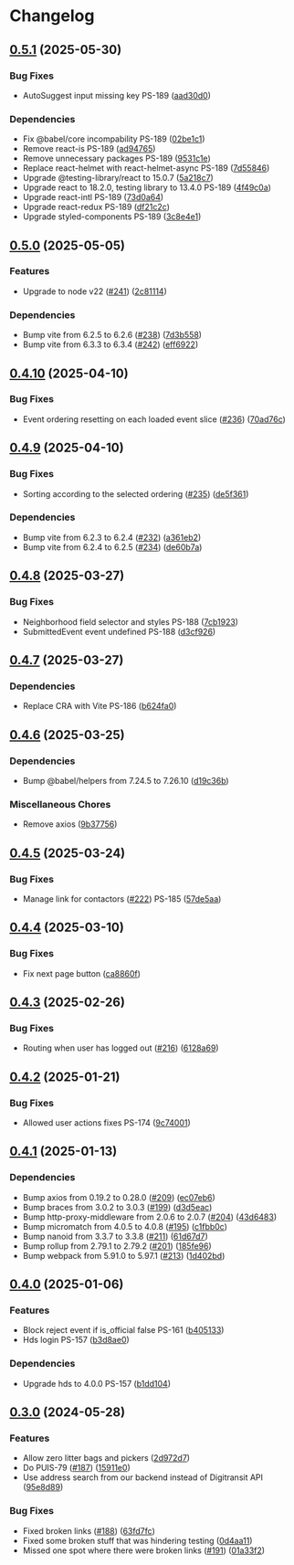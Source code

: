 # Changelog

## [0.5.1](https://github.com/City-of-Helsinki/linked-volunteering-ui/compare/linked-volunteering-ui-v0.5.0...linked-volunteering-ui-v0.5.1) (2025-05-30)


### Bug Fixes

* AutoSuggest input missing key PS-189 ([aad30d0](https://github.com/City-of-Helsinki/linked-volunteering-ui/commit/aad30d04f5d0a53bb3baed18aa702f80cc694526))


### Dependencies

* Fix @babel/core incompability PS-189 ([02be1c1](https://github.com/City-of-Helsinki/linked-volunteering-ui/commit/02be1c1c4e9fbdfd8bdd29c65b8dac270a6b1294))
* Remove react-is PS-189 ([ad94765](https://github.com/City-of-Helsinki/linked-volunteering-ui/commit/ad94765b1312d492c4ece6ab63ad9f4222d16e28))
* Remove unnecessary packages PS-189 ([9531c1e](https://github.com/City-of-Helsinki/linked-volunteering-ui/commit/9531c1e1535749d79781b4976dd2491439defb48))
* Replace react-helmet with react-helmet-async PS-189 ([7d55846](https://github.com/City-of-Helsinki/linked-volunteering-ui/commit/7d55846bd05d2bc2540469a52bcf284305dcc357))
* Upgrade @testing-library/react to 15.0.7 ([5a218c7](https://github.com/City-of-Helsinki/linked-volunteering-ui/commit/5a218c7bd5bfa7b5c70ebf889fb7020997a18498))
* Upgrade react to 18.2.0, testing library to 13.4.0 PS-189 ([4f49c0a](https://github.com/City-of-Helsinki/linked-volunteering-ui/commit/4f49c0aee0a7d8f96e936dd378f110c137caf0e0))
* Upgrade react-intl PS-189 ([73d0a64](https://github.com/City-of-Helsinki/linked-volunteering-ui/commit/73d0a648b477be2dc101258307b977fb3d8e1ff4))
* Upgrade react-redux PS-189 ([df21c2c](https://github.com/City-of-Helsinki/linked-volunteering-ui/commit/df21c2ca403069697d9213c4589fe26720d448d4))
* Upgrade styled-components PS-189 ([3c8e4e1](https://github.com/City-of-Helsinki/linked-volunteering-ui/commit/3c8e4e13a5531b5372b45d1e5ef3ab6000a4a936))

## [0.5.0](https://github.com/City-of-Helsinki/linked-volunteering-ui/compare/linked-volunteering-ui-v0.4.10...linked-volunteering-ui-v0.5.0) (2025-05-05)


### Features

* Upgrade to node v22 ([#241](https://github.com/City-of-Helsinki/linked-volunteering-ui/issues/241)) ([2c81114](https://github.com/City-of-Helsinki/linked-volunteering-ui/commit/2c81114f4c11e219d7eb9fc17993f5fa4c4f2f21))


### Dependencies

* Bump vite from 6.2.5 to 6.2.6 ([#238](https://github.com/City-of-Helsinki/linked-volunteering-ui/issues/238)) ([7d3b558](https://github.com/City-of-Helsinki/linked-volunteering-ui/commit/7d3b55875d2c91d19ef11657122a4d762b96485e))
* Bump vite from 6.3.3 to 6.3.4 ([#242](https://github.com/City-of-Helsinki/linked-volunteering-ui/issues/242)) ([eff6922](https://github.com/City-of-Helsinki/linked-volunteering-ui/commit/eff6922afd8cd93f45ec113ab237c1d9fbae03ee))

## [0.4.10](https://github.com/City-of-Helsinki/linked-volunteering-ui/compare/linked-volunteering-ui-v0.4.9...linked-volunteering-ui-v0.4.10) (2025-04-10)


### Bug Fixes

* Event ordering resetting on each loaded event slice ([#236](https://github.com/City-of-Helsinki/linked-volunteering-ui/issues/236)) ([70ad76c](https://github.com/City-of-Helsinki/linked-volunteering-ui/commit/70ad76c6cb7cfb3655d42a392960a92441c2f773))

## [0.4.9](https://github.com/City-of-Helsinki/linked-volunteering-ui/compare/linked-volunteering-ui-v0.4.8...linked-volunteering-ui-v0.4.9) (2025-04-10)


### Bug Fixes

* Sorting according to the selected ordering ([#235](https://github.com/City-of-Helsinki/linked-volunteering-ui/issues/235)) ([de5f361](https://github.com/City-of-Helsinki/linked-volunteering-ui/commit/de5f36176357d86c344038648fc2810bdc8417d6))


### Dependencies

* Bump vite from 6.2.3 to 6.2.4 ([#232](https://github.com/City-of-Helsinki/linked-volunteering-ui/issues/232)) ([a361eb2](https://github.com/City-of-Helsinki/linked-volunteering-ui/commit/a361eb2a1f657450f7357de44dafa2d7233e5d39))
* Bump vite from 6.2.4 to 6.2.5 ([#234](https://github.com/City-of-Helsinki/linked-volunteering-ui/issues/234)) ([de60b7a](https://github.com/City-of-Helsinki/linked-volunteering-ui/commit/de60b7aa388530ce7db3f101d249b19538800263))

## [0.4.8](https://github.com/City-of-Helsinki/linked-volunteering-ui/compare/linked-volunteering-ui-v0.4.7...linked-volunteering-ui-v0.4.8) (2025-03-27)


### Bug Fixes

* Neighborhood field selector and styles PS-188 ([7cb1923](https://github.com/City-of-Helsinki/linked-volunteering-ui/commit/7cb19238da7acc917853b3f129884c4ff733cca4))
* SubmittedEvent event undefined PS-188 ([d3cf926](https://github.com/City-of-Helsinki/linked-volunteering-ui/commit/d3cf926febda325aadefa4f63c3e4f9ff18e3205))

## [0.4.7](https://github.com/City-of-Helsinki/linked-volunteering-ui/compare/linked-volunteering-ui-v0.4.6...linked-volunteering-ui-v0.4.7) (2025-03-27)


### Dependencies

* Replace CRA with Vite PS-186 ([b624fa0](https://github.com/City-of-Helsinki/linked-volunteering-ui/commit/b624fa062713cf51ecf71b388d1023dbf4e60358))

## [0.4.6](https://github.com/City-of-Helsinki/linked-volunteering-ui/compare/linked-volunteering-ui-v0.4.5...linked-volunteering-ui-v0.4.6) (2025-03-25)


### Dependencies

* Bump @babel/helpers from 7.24.5 to 7.26.10 ([d19c36b](https://github.com/City-of-Helsinki/linked-volunteering-ui/commit/d19c36b705ddafdd36874920291a5f0a047ded4c))


### Miscellaneous Chores

* Remove axios ([9b37756](https://github.com/City-of-Helsinki/linked-volunteering-ui/commit/9b37756e25e0032ca05cecdff246f2756ec9af58))

## [0.4.5](https://github.com/City-of-Helsinki/linked-volunteering-ui/compare/linked-volunteering-ui-v0.4.4...linked-volunteering-ui-v0.4.5) (2025-03-24)


### Bug Fixes

* Manage link for contactors ([#222](https://github.com/City-of-Helsinki/linked-volunteering-ui/issues/222)) PS-185 ([57de5aa](https://github.com/City-of-Helsinki/linked-volunteering-ui/commit/57de5aaaa7140605ea39476026201c750e817d98))

## [0.4.4](https://github.com/City-of-Helsinki/linked-volunteering-ui/compare/linked-volunteering-ui-v0.4.3...linked-volunteering-ui-v0.4.4) (2025-03-10)


### Bug Fixes

* Fix next page button ([ca8860f](https://github.com/City-of-Helsinki/linked-volunteering-ui/commit/ca8860fb47424c0d20199f8ee6a7afec8ff4a6e1))

## [0.4.3](https://github.com/City-of-Helsinki/linked-volunteering-ui/compare/linked-volunteering-ui-v0.4.2...linked-volunteering-ui-v0.4.3) (2025-02-26)


### Bug Fixes

* Routing when user has logged out ([#216](https://github.com/City-of-Helsinki/linked-volunteering-ui/issues/216)) ([6128a69](https://github.com/City-of-Helsinki/linked-volunteering-ui/commit/6128a69aa8e86aee7acca791ae9c1700df7cb3d7))

## [0.4.2](https://github.com/City-of-Helsinki/linked-volunteering-ui/compare/linked-volunteering-ui-v0.4.1...linked-volunteering-ui-v0.4.2) (2025-01-21)


### Bug Fixes

* Allowed user actions fixes PS-174 ([9c74001](https://github.com/City-of-Helsinki/linked-volunteering-ui/commit/9c74001c2bf469c2f0c617748285f818f76df866))

## [0.4.1](https://github.com/City-of-Helsinki/linked-volunteering-ui/compare/linked-volunteering-ui-v0.4.0...linked-volunteering-ui-v0.4.1) (2025-01-13)


### Dependencies

* Bump axios from 0.19.2 to 0.28.0 ([#209](https://github.com/City-of-Helsinki/linked-volunteering-ui/issues/209)) ([ec07eb6](https://github.com/City-of-Helsinki/linked-volunteering-ui/commit/ec07eb6ab77c2a8e34813a8e4ae57236009f0a42))
* Bump braces from 3.0.2 to 3.0.3 ([#199](https://github.com/City-of-Helsinki/linked-volunteering-ui/issues/199)) ([d3d5eac](https://github.com/City-of-Helsinki/linked-volunteering-ui/commit/d3d5eaca1c62317b926fc872a9cb8407ba84789e))
* Bump http-proxy-middleware from 2.0.6 to 2.0.7 ([#204](https://github.com/City-of-Helsinki/linked-volunteering-ui/issues/204)) ([43d6483](https://github.com/City-of-Helsinki/linked-volunteering-ui/commit/43d648340fd3e5263aea78cb1e21e51281906c4f))
* Bump micromatch from 4.0.5 to 4.0.8 ([#195](https://github.com/City-of-Helsinki/linked-volunteering-ui/issues/195)) ([c1fbb0c](https://github.com/City-of-Helsinki/linked-volunteering-ui/commit/c1fbb0c77bc29541a7e97d011bae7810636d857d))
* Bump nanoid from 3.3.7 to 3.3.8 ([#211](https://github.com/City-of-Helsinki/linked-volunteering-ui/issues/211)) ([61d67d7](https://github.com/City-of-Helsinki/linked-volunteering-ui/commit/61d67d7c81b3bd2ab66ffc37b4c01a5bdd370dd3))
* Bump rollup from 2.79.1 to 2.79.2 ([#201](https://github.com/City-of-Helsinki/linked-volunteering-ui/issues/201)) ([185fe96](https://github.com/City-of-Helsinki/linked-volunteering-ui/commit/185fe96340aa2d64de230bb2954b48b79a0bec90))
* Bump webpack from 5.91.0 to 5.97.1 ([#213](https://github.com/City-of-Helsinki/linked-volunteering-ui/issues/213)) ([1d402bd](https://github.com/City-of-Helsinki/linked-volunteering-ui/commit/1d402bd4777dc11b46f3dd379621b878d2cb75be))

## [0.4.0](https://github.com/City-of-Helsinki/linked-volunteering-ui/compare/linked-volunteering-ui-v0.3.0...linked-volunteering-ui-v0.4.0) (2025-01-06)


### Features

* Block reject event if is_official false PS-161 ([b405133](https://github.com/City-of-Helsinki/linked-volunteering-ui/commit/b405133432caccbb618247eeb3c999bd77f885b3))
* Hds login PS-157 ([b3d8ae0](https://github.com/City-of-Helsinki/linked-volunteering-ui/commit/b3d8ae019147f85713dcecd0606fcb6fafad3c12))


### Dependencies

* Upgrade hds to 4.0.0 PS-157 ([b1dd104](https://github.com/City-of-Helsinki/linked-volunteering-ui/commit/b1dd104d2c407ab823371d1556c5f8a3f0c549bf))

## [0.3.0](https://github.com/City-of-Helsinki/linked-volunteering-ui/compare/linked-volunteering-ui-v0.2.7...linked-volunteering-ui-v0.3.0) (2024-05-28)


### Features

* Allow zero litter bags and pickers ([2d972d7](https://github.com/City-of-Helsinki/linked-volunteering-ui/commit/2d972d70f24047d1809f1951147fc1e4881f2580))
* Do PUIS-79 ([#187](https://github.com/City-of-Helsinki/linked-volunteering-ui/issues/187)) ([15911e0](https://github.com/City-of-Helsinki/linked-volunteering-ui/commit/15911e08732c99ab684385c27904abc5a3719716))
* Use address search from our backend instead of Digitransit API ([95e8d89](https://github.com/City-of-Helsinki/linked-volunteering-ui/commit/95e8d89b47fb78077961800270afc9b5658f8c27))


### Bug Fixes

* Fixed broken links ([#188](https://github.com/City-of-Helsinki/linked-volunteering-ui/issues/188)) ([63fd7fc](https://github.com/City-of-Helsinki/linked-volunteering-ui/commit/63fd7fce954aa315f75ae9f50cf4f2e5ec45324a))
* Fixed some broken stuff that was hindering testing ([0d4aa11](https://github.com/City-of-Helsinki/linked-volunteering-ui/commit/0d4aa11970bee5e964d357e4c636c7c2554292bf))
* Missed one spot where there were broken links ([#191](https://github.com/City-of-Helsinki/linked-volunteering-ui/issues/191)) ([01a33f2](https://github.com/City-of-Helsinki/linked-volunteering-ui/commit/01a33f2f75bd35027aa58e2d7b96327dd1e7dddb))
